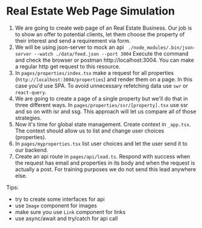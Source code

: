 # Real Estate Web Page Simulation
 
 
1. We are going to create web page of an Real Estate Business. Our job is to show an offer to potential clients, let them choose the property of their interest and send a requirement via form.
2. We will be using json-server to mock an api
``` ./node_modules/.bin/json-server --watch ./data/feed.json --port 3004```
Execute the command and check the browser or postman http://localhost:3004. You can make a regular http get request to this resource.
3. In `pages/properties/index.tsx` make a request for all properties (`http://localhost:3004/properties`) and render them on a page. In this case you'd use SPA. To avoid unnecessary refetching data use `swr` or `react-query`.
4. We are going to create a page of a single property but we'll do that in three different ways. In `pages/properties/ssr/[property].tsx` use ssr and so on with isr and ssg. This approach will let us compare all of those strategies.
5. Now it's time for global state management. Create context in `_app.tsx`. The context should allow us to list and change user choices (properties).
6. In `pages/myproperties.tsx` list user choices and let the user send it to our backend.
7. Create an api route in `pages/api/lead.ts`. Respond with success when the request has email and properties in its body and when the request is actually a post. For training purposes we do not send this lead anywhere else.

Tips:
- try to create some interfaces for api
- use `Image` component for images
- make sure you use `Link` component for links
- use async/await and try/catch for api call